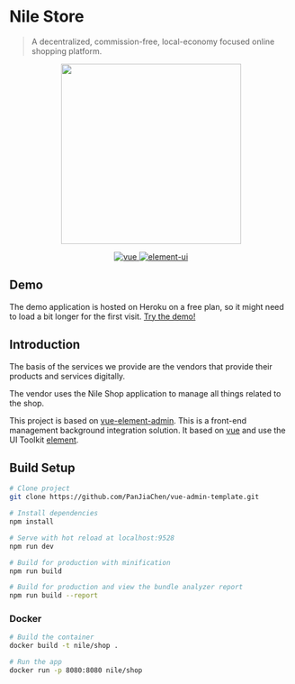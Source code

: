 # Nile Store

> A decentralized, commission-free, local-economy focused online shopping platform.

<p align="center">
  <img width="320" src="https://pbs.twimg.com/profile_images/1096368536874876928/q_ELdaDf_400x400.png">
</p>

<p align="center">
  <a href="https://github.com/vuejs/vue">
    <img src="https://img.shields.io/badge/vue-2.5.17-brightgreen.svg" alt="vue">
  </a>
  <a href="https://github.com/ElemeFE/element">
    <img src="https://img.shields.io/badge/element--ui-2.4.11-brightgreen.svg" alt="element-ui">
  </a>
</p>

## Demo

The demo application is hosted on Heroku on a free plan, so it might need to load a bit longer for the first visit.
[Try the demo!](https://nile-shop.herokuapp.com)


## Introduction

The basis of the services we provide are the vendors that provide their products and services digitally. 

The vendor uses the Nile Shop application to manage all things related to the shop.

This project is based on [vue-element-admin](http://panjiachen.github.io/vue-element-admin). This is a front-end management background integration solution. It based on [vue](https://github.com/vuejs/vue) and use the UI Toolkit [element](https://github.com/ElemeFE/element).

## Build Setup

```bash
# Clone project
git clone https://github.com/PanJiaChen/vue-admin-template.git

# Install dependencies
npm install

# Serve with hot reload at localhost:9528
npm run dev

# Build for production with minification
npm run build

# Build for production and view the bundle analyzer report
npm run build --report
```

### Docker

```bash
# Build the container
docker build -t nile/shop .

# Run the app
docker run -p 8080:8080 nile/shop
``` 
